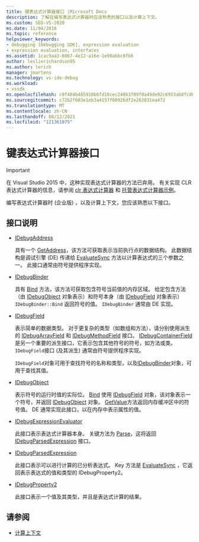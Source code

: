 ```yaml
---
title: 键表达式计算器接口 |Microsoft Docs
description: 了解在编写表达式计算器时应该熟悉的接口以及计算上下文。
ms.custom: SEO-VS-2020
ms.date: 11/04/2016
ms.topic: reference
helpviewer_keywords:
- debugging [Debugging SDK], expression evaluation
- expression evaluation, interfaces
ms.assetid: 1cac9aa3-0867-4e12-a16e-1e90abbc0fb6
author: leslierichardson95
ms.author: lerich
manager: jmartens
ms.technology: vs-ide-debug
ms.workload:
- vssdk
ms.openlocfilehash: c9f484b485910b6fd10cec24863f89f0a49de92c6933ab8fcd62427f948b995b
ms.sourcegitcommit: c72b2f603e1eb3a4157f00926df2e263831ea472
ms.translationtype: MT
ms.contentlocale: zh-CN
ms.lasthandoff: 08/12/2021
ms.locfileid: "121361075"
---
```

# <a name="key-expression-evaluator-interfaces"></a>键表达式计算器接口
> [!IMPORTANT]
> 在 Visual Studio 2015 中，这种实现表达式计算器的方法已弃用。 有关实现 CLR 表达式计算器的信息，请参阅 [clr 表达式计算器](https://github.com/Microsoft/ConcordExtensibilitySamples/wiki/CLR-Expression-Evaluators) 和 [托管表达式计算器示例](https://github.com/Microsoft/ConcordExtensibilitySamples/wiki/Managed-Expression-Evaluator-Sample)。

 编写表达式计算器时 (企业版) ，以及计算上下文，您应该熟悉以下接口。

## <a name="interface-descriptions"></a>接口说明

- [IDebugAddress](../../extensibility/debugger/reference/idebugaddress.md)

     具有一个 [GetAddress](../../extensibility/debugger/reference/idebugaddress-getaddress.md)，该方法可获取表示当前执行点的数据结构。 此数据结构是调试引擎 (DE) 传递给 [EvaluateSync](../../extensibility/debugger/reference/idebugparsedexpression-evaluatesync.md) 方法以计算表达式的三个参数之一。 此接口通常由符号提供程序实现。

- [IDebugBinder](../../extensibility/debugger/reference/idebugbinder.md)

     具有 [Bind](../../extensibility/debugger/reference/idebugbinder-bind.md) 方法，该方法可获取包含符号当前值的内存区域。 给定包含方法（由 [IDebugObject](../../extensibility/debugger/reference/idebugobject.md) 对象表示）和符号本身（由 [IDebugField](../../extensibility/debugger/reference/idebugfield.md) 对象表示） `IDebugBinder::Bind` 返回符号的值。 `IDebugBinder` 通常由 DE 实现。

- [IDebugField](../../extensibility/debugger/reference/idebugfield.md)

     表示简单的数据类型。 对于更复杂的类型（如数组和方法），请分别使用派生的 [IDebugArrayField](../../extensibility/debugger/reference/idebugarrayfield.md) 和 [IDebugMethodField](../../extensibility/debugger/reference/idebugmethodfield.md) 接口。 [IDebugContainerField](../../extensibility/debugger/reference/idebugcontainerfield.md) 是另一个重要的派生接口，它表示包含其他符号的符号，如方法或类。 `IDebugField`接口 (及其派生) 通常由符号提供程序实现。

     `IDebugField`对象可用于查找符号的名称和类型，以及[IDebugBinder](../../extensibility/debugger/reference/idebugbinder.md)对象，可用于查找其值。

- [IDebugObject](../../extensibility/debugger/reference/idebugobject.md)

     表示符号的运行时值的实际位。 [Bind](../../extensibility/debugger/reference/idebugbinder-bind.md) 使用 [IDebugField](../../extensibility/debugger/reference/idebugfield.md) 对象，该对象表示一个符号，并返回 [IDebugObject](../../extensibility/debugger/reference/idebugobject.md) 对象。 [GetValue](../../extensibility/debugger/reference/idebugobject-getvalue.md)方法返回内存缓冲区中的符号值。 DE 通常实现此接口，以在内存中表示属性的值。

- [IDebugExpressionEvaluator](../../extensibility/debugger/reference/idebugexpressionevaluator.md)

     此接口表示表达式计算器本身。 关键方法为 [Parse](../../extensibility/debugger/reference/idebugexpressionevaluator-parse.md)，这将返回 [IDebugParsedExpression](../../extensibility/debugger/reference/idebugparsedexpression.md) 接口。

- [IDebugParsedExpression](../../extensibility/debugger/reference/idebugparsedexpression.md)

     此接口表示可以进行计算的已分析表达式。 Key 方法是 [EvaluateSync](../../extensibility/debugger/reference/idebugparsedexpression-evaluatesync.md) ，它返回表示表达式的值和类型的 IDebugProperty2。

- [IDebugProperty2](../../extensibility/debugger/reference/idebugproperty2.md)

     此接口表示一个值及其类型，并且是表达式计算的结果。

## <a name="see-also"></a>请参阅
- [计算上下文](../../extensibility/debugger/evaluation-context.md)
